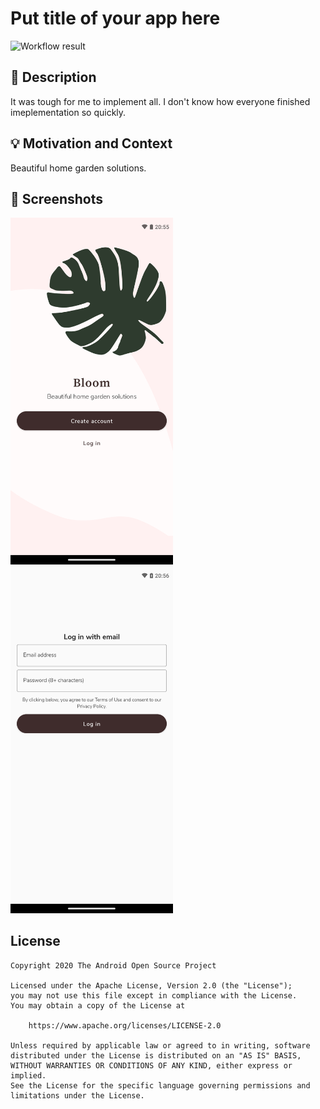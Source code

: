# Put title of your app here

<!--- Replace <OWNER> with your Github Username and <REPOSITORY> with the name of your repository. -->
<!--- You can find both of these in the url bar when you open your repository in github. -->
![Workflow result](https://github.com/kfurue/speed-round-apac/workflows/Check/badge.svg)


## :scroll: Description
<!--- Describe your app in one or two sentences -->
It was tough for me to implement all. I don't know how everyone finished imeplementation so quickly.

## :bulb: Motivation and Context
<!--- Optionally point readers to interesting parts of your submission. -->
<!--- What are you especially proud of? -->
Beautiful home garden solutions.

## :camera_flash: Screenshots
<!-- You can add more screenshots here if you like -->
<img src="./results/screenshot_1.png" width="260">&emsp;<img src="./results/screenshot_2.png" width="260">

## License
```
Copyright 2020 The Android Open Source Project

Licensed under the Apache License, Version 2.0 (the "License");
you may not use this file except in compliance with the License.
You may obtain a copy of the License at

    https://www.apache.org/licenses/LICENSE-2.0

Unless required by applicable law or agreed to in writing, software
distributed under the License is distributed on an "AS IS" BASIS,
WITHOUT WARRANTIES OR CONDITIONS OF ANY KIND, either express or implied.
See the License for the specific language governing permissions and
limitations under the License.
```